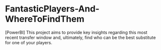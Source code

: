 # FantasticPlayers-And-WhereToFindThem
[PowerBI] This project aims to provide key insights regarding this most recent transfer window and, ultimately, find who can be the best substitute for one of your players.
